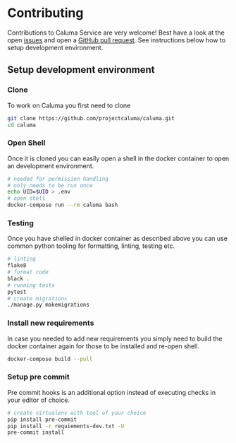 # Contributing

Contributions to Caluma Service are very welcome! Best have a look at the open [issues](https://github.com/projectcaluma/caluma/issues)
and open a [GitHub pull request](https://github.com/projectcaluma/caluma/compare). See instructions below how to setup development
environment.

## Setup development environment

### Clone

To work on Caluma you first need to clone

```bash
git clone https://github.com/projectcaluma/caluma.git
cd caluma
```

### Open Shell

Once it is cloned you can easily open a shell in the docker container to
open an development environment.

```bash
# needed for permission handling
# only needs to be run once
echo UID=$UID > .env
# open shell
docker-compose run --rm caluma bash
```

### Testing

Once you have shelled in docker container as described above
you can use common python tooling for formatting, linting, testing
etc.

```bash
# linting
flake8
# format code
black .
# running tests
pytest
# create migrations
./manage.py makemigrations
```

### Install new requirements

In case you needed to add new requirements you simply need to build the docker container
again for those to be installed and re-open shell.

```bash
docker-compose build --pull
```

### Setup pre commit

Pre commit hooks is an additional option instead of executing checks in your editor of choice.

```bash
# create virtualenv with tool of your choice
pip install pre-commit
pip install -r requiements-dev.txt -U
pre-commit install
```
